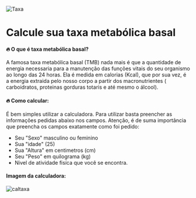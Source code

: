 
![Taxa](https://user-images.githubusercontent.com/98111351/163510737-22c8f352-334b-431b-921f-f783bfcc8c89.jpg)
<h1> Calcule sua taxa metabólica basal </h1>

<h4> 🔥 O que é taxa metabólica basal?</h4>
<p> A famosa taxa metabólica basal (TMB) nada mais é que a quantidade de energia necessaria para a manutenção das funções vitais do seu organismo ao longo das 24 horas. Ela é medida em calorias (Kcal), que por sua vez, é a energia extraida pelo nosso corpo a partir dos macronutrientes ( carboidratos, proteinas gorduras totaris e até mesmo o álcool).</p>

<h4> 🔥 Como calcular:</h4>
<p> É bem simples utilizar a calculadora. Para utilizar basta preencher as informações pedidas abaixo nos campos. Atenção, é de suma importância que preencha os campos exatamente como foi pedido: </p>

<ul> 
  <li>Seu "Sexo" masculino ou feminino  </li>
  <li>Sua "idade" (25) </li>
  <li>Sua "Altura" em centimetros (cm) </li>
  <li>Seu "Peso" em quilograma (kg)  </li>
  <li>Nivel de atividade fisíca que você se encontra. </li>
</ul>

<h4>Imagem da calculadora: </h4>

![caltaxa](https://user-images.githubusercontent.com/98111351/163510748-784138d3-1906-4dee-a4a4-916df1f080e9.jpg)
